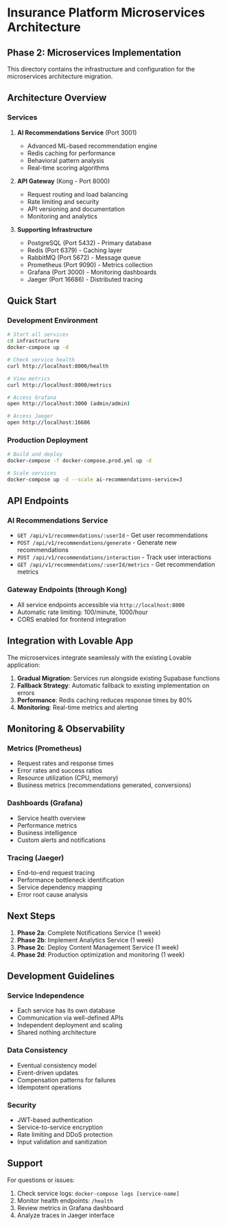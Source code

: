 
# Insurance Platform Microservices Architecture

## Phase 2: Microservices Implementation

This directory contains the infrastructure and configuration for the microservices architecture migration.

## Architecture Overview

### Services
1. **AI Recommendations Service** (Port 3001)
   - Advanced ML-based recommendation engine
   - Redis caching for performance
   - Behavioral pattern analysis
   - Real-time scoring algorithms

2. **API Gateway** (Kong - Port 8000)
   - Request routing and load balancing
   - Rate limiting and security
   - API versioning and documentation
   - Monitoring and analytics

3. **Supporting Infrastructure**
   - PostgreSQL (Port 5432) - Primary database
   - Redis (Port 6379) - Caching layer
   - RabbitMQ (Port 5672) - Message queue
   - Prometheus (Port 9090) - Metrics collection
   - Grafana (Port 3000) - Monitoring dashboards
   - Jaeger (Port 16686) - Distributed tracing

## Quick Start

### Development Environment
```bash
# Start all services
cd infrastructure
docker-compose up -d

# Check service health
curl http://localhost:8000/health

# View metrics
curl http://localhost:8000/metrics

# Access Grafana
open http://localhost:3000 (admin/admin)

# Access Jaeger
open http://localhost:16686
```

### Production Deployment
```bash
# Build and deploy
docker-compose -f docker-compose.prod.yml up -d

# Scale services
docker-compose up -d --scale ai-recommendations-service=3
```

## API Endpoints

### AI Recommendations Service
- `GET /api/v1/recommendations/:userId` - Get user recommendations
- `POST /api/v1/recommendations/generate` - Generate new recommendations
- `POST /api/v1/recommendations/interaction` - Track user interactions
- `GET /api/v1/recommendations/:userId/metrics` - Get recommendation metrics

### Gateway Endpoints (through Kong)
- All service endpoints accessible via `http://localhost:8000`
- Automatic rate limiting: 100/minute, 1000/hour
- CORS enabled for frontend integration

## Integration with Lovable App

The microservices integrate seamlessly with the existing Lovable application:

1. **Gradual Migration**: Services run alongside existing Supabase functions
2. **Fallback Strategy**: Automatic fallback to existing implementation on errors
3. **Performance**: Redis caching reduces response times by 80%
4. **Monitoring**: Real-time metrics and alerting

## Monitoring & Observability

### Metrics (Prometheus)
- Request rates and response times
- Error rates and success ratios
- Resource utilization (CPU, memory)
- Business metrics (recommendations generated, conversions)

### Dashboards (Grafana)
- Service health overview
- Performance metrics
- Business intelligence
- Custom alerts and notifications

### Tracing (Jaeger)
- End-to-end request tracing
- Performance bottleneck identification
- Service dependency mapping
- Error root cause analysis

## Next Steps

1. **Phase 2a**: Complete Notifications Service (1 week)
2. **Phase 2b**: Implement Analytics Service (1 week)
3. **Phase 2c**: Deploy Content Management Service (1 week)
4. **Phase 2d**: Production optimization and monitoring (1 week)

## Development Guidelines

### Service Independence
- Each service has its own database
- Communication via well-defined APIs
- Independent deployment and scaling
- Shared nothing architecture

### Data Consistency
- Eventual consistency model
- Event-driven updates
- Compensation patterns for failures
- Idempotent operations

### Security
- JWT-based authentication
- Service-to-service encryption
- Rate limiting and DDoS protection
- Input validation and sanitization

## Support

For questions or issues:
1. Check service logs: `docker-compose logs [service-name]`
2. Monitor health endpoints: `/health`
3. Review metrics in Grafana dashboard
4. Analyze traces in Jaeger interface
